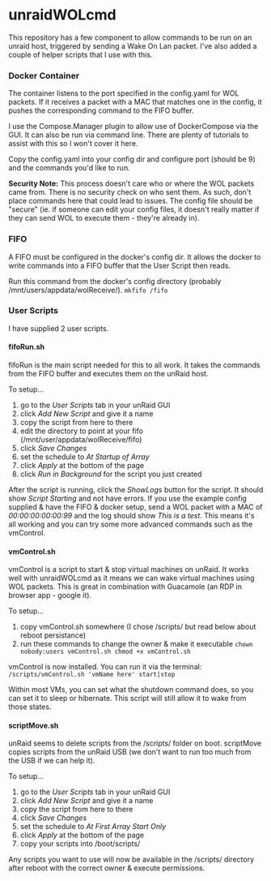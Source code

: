 # unraidWOLcmd

This repository has a few component to allow commands to be run on an unraid host, triggered by sending a Wake On Lan packet.  I've also added a couple of helper scripts that I use with this.

### Docker Container

The container listens to the port specified in the config.yaml for WOL packets.  If it receives a packet with a MAC that matches one in the config, it pushes the corresponding command to the FIFO buffer.

I use the Compose.Manager plugin to allow use of DockerCompose via the GUI.  It can also be run via command line.  There are plenty of tutorials to assist with this so I won't cover it here.

Copy the config.yaml into your config dir and configure port (should be 9) and the commands you'd like to run.

**Security Note:** This process doesn't care who or where the WOL packets came from.  There is no security check on who sent them.  As such, don't place commands here that could lead to issues.  The config file should be "secure" (ie. if someone can edit your config files, it doesn't really matter if they can send WOL to execute them - they're already in).


### FIFO

A FIFO must be configured in the docker's config dir.  It allows the docker to write commands into a FIFO buffer that the User Script then reads.

Run this command from the docker's config directory (probably /mnt/users/appdata/wolReceive/).
`mkfifo /fifo`


### User Scripts

I have supplied 2 user scripts.

#### fifoRun.sh
fifoRun is the main script needed for this to all work.  It takes the commands from the FIFO buffer and executes them on the unRaid host.

To setup...
1. go to the *User Scripts* tab in your unRaid GUI
2. click *Add New Script* and give it a name
3. copy the script from here to there
4. edit the directory to point at your fifo (/mnt/user/appdata/wolReceive/fifo)
5. click *Save Changes*
6. set the schedule to *At Startup of Array*
7. click *Apply* at the bottom of the page
8. click *Run in Background* for the script you just created

After the script is running, click the *ShowLogs* button for the script.  It should show *Script Starting* and not have errors.
If you use the example config supplied & have the FIFO & docker setup, send a WOL packet with a MAC of *00:00:00:00:00:99* and the log should show *This is a test*.  This means it's all working and you can try some more advanced commands such as the vmControl.

#### vmControl.sh
vmControl is a script to start & stop virtual machines on unRaid.  It works well with unraidWOLcmd as it means we can wake virtual machines using WOL packets.  This is great in combination with Guacamole (an RDP in browser app - google it).

To setup...
1. copy vmControl.sh somewhere (I chose /scripts/ but read below about reboot persistance)
2. run these commands to change the owner & make it executable
`chown nobody:users vmControl.sh
chmod +x vmControl.sh`

vmControl is now installed.  You can run it via the terminal:
`/scripts/vmControl.sh 'vmName here' start|stop`

Within most VMs, you can set what the shutdown command does, so you can set it to sleep or hibernate.  This script will still allow it to wake from those states.

#### scriptMove.sh
unRaid seems to delete scripts from the /scripts/ folder on boot.  scriptMove copies scripts from the unRaid USB (we don't want to run too much from the USB if we can help it).

To setup...
1. go to the *User Scripts* tab in your unRaid GUI
2. click *Add New Script* and give it a name
3. copy the script from here to there
5. click *Save Changes*
6. set the schedule to *At First Array Start Only*
7. click *Apply* at the bottom of the page
8. copy your scripts into /boot/scripts/

Any scripts you want to use will now be available in the /scripts/ directory after reboot with the correct owner & execute permissions.